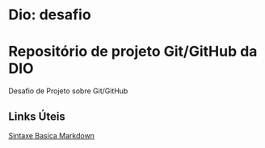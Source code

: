 # Dio: desafio
# Repositório de projeto Git/GitHub da DIO

Desafio de Projeto sobre Git/GitHub

## Links Úteis
[Sintaxe Basica Markdown](https://www.markdownguide.org/basic-syntax/)
